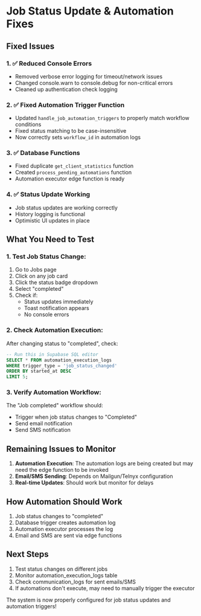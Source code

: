 # Job Status Update & Automation Fixes

## Fixed Issues

### 1. ✅ Reduced Console Errors
- Removed verbose error logging for timeout/network issues
- Changed console.warn to console.debug for non-critical errors
- Cleaned up authentication check logging

### 2. ✅ Fixed Automation Trigger Function
- Updated `handle_job_automation_triggers` to properly match workflow conditions
- Fixed status matching to be case-insensitive
- Now correctly sets `workflow_id` in automation logs

### 3. ✅ Database Functions
- Fixed duplicate `get_client_statistics` function
- Created `process_pending_automations` function
- Automation executor edge function is ready

### 4. ✅ Status Update Working
- Job status updates are working correctly
- History logging is functional
- Optimistic UI updates in place

## What You Need to Test

### 1. Test Job Status Change:
1. Go to Jobs page
2. Click on any job card
3. Click the status badge dropdown
4. Select "completed"
5. Check if:
   - Status updates immediately
   - Toast notification appears
   - No console errors

### 2. Check Automation Execution:
After changing status to "completed", check:
```sql
-- Run this in Supabase SQL editor
SELECT * FROM automation_execution_logs 
WHERE trigger_type = 'job_status_changed' 
ORDER BY started_at DESC 
LIMIT 5;
```

### 3. Verify Automation Workflow:
The "Job completed" workflow should:
- Trigger when job status changes to "Completed"
- Send email notification
- Send SMS notification

## Remaining Issues to Monitor

1. **Automation Execution**: The automation logs are being created but may need the edge function to be invoked
2. **Email/SMS Sending**: Depends on Mailgun/Telnyx configuration
3. **Real-time Updates**: Should work but monitor for delays

## How Automation Should Work

1. Job status changes to "completed"
2. Database trigger creates automation log
3. Automation executor processes the log
4. Email and SMS are sent via edge functions

## Next Steps

1. Test status changes on different jobs
2. Monitor automation_execution_logs table
3. Check communication_logs for sent emails/SMS
4. If automations don't execute, may need to manually trigger the executor

The system is now properly configured for job status updates and automation triggers!